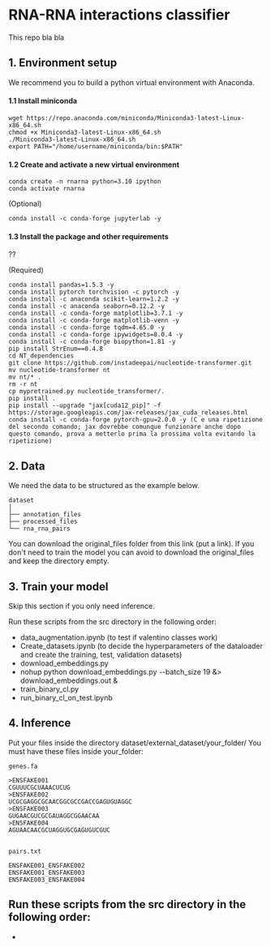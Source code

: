 # RNA-RNA interactions classifier
This repo bla bla

## 1. Environment setup 
We recommend you to build a python virtual environment with Anaconda.

#### 1.1 Install miniconda

```
wget https://repo.anaconda.com/miniconda/Miniconda3-latest-Linux-x86_64.sh
chmod +x Miniconda3-latest-Linux-x86_64.sh
./Miniconda3-latest-Linux-x86_64.sh
export PATH="/home/username/miniconda/bin:$PATH"
```

#### 1.2 Create and activate a new virtual environment

```
conda create -n rnarna python=3.10 ipython 
conda activate rnarna
```

(Optional)
```
conda install -c conda-forge jupyterlab -y
```

#### 1.3 Install the package and other requirements

??

(Required)

```
conda install pandas=1.5.3 -y
conda install pytorch torchvision -c pytorch -y
conda install -c anaconda scikit-learn=1.2.2 -y
conda install -c anaconda seaborn=0.12.2 -y
conda install -c conda-forge matplotlib=3.7.1 -y
conda install -c conda-forge matplotlib-venn -y
conda install -c conda-forge tqdm=4.65.0 -y
conda install -c conda-forge ipywidgets=8.0.4 -y
conda install -c conda-forge biopython=1.81 -y
pip install StrEnum==0.4.8
cd NT_dependencies
git clone https://github.com/instadeepai/nucleotide-transformer.git
mv nucleotide-transformer nt
mv nt/* .
rm -r nt
cp mypretrained.py nucleotide_transformer/.
pip install .
pip install --upgrade "jax[cuda12_pip]" -f https://storage.googleapis.com/jax-releases/jax_cuda_releases.html
conda install -c conda-forge pytorch-gpu=2.0.0 -y (C e una ripetizione del secondo comando; jax dovrebbe comunque funzionare anche dopo questo comando, prova a metterlo prima la prossima volta evitando la ripetizione)
``` 


## 2. Data
We need the data to be structured as the example below.

```
dataset
│ 
├── annotation_files
├── processed_files
└── rna_rna_pairs
```

You can download the original_files folder from this link (put a link). If you don't need to train the model you can avoid to download the original_files and keep the directory empty.

## 3. Train your model
Skip this section if you only need inference.

Run these scripts from the src directory in the following order:
- data_augmentation.ipynb (to test if valentino classes work) 
- Create_datasets.ipynb (to decide the hyperparameters of the dataloader and create the training, test, validation datasets)
- download_embeddings.py
- nohup python download_embeddings.py --batch_size 19 &> download_embeddings.out &
- train_binary_cl.py
- run_binary_cl_on_test.ipynb

## 4. Inference
Put your files inside the directory dataset/external_dataset/your_folder/
You must have these files inside your_folder:

```
genes.fa 

>ENSFAKE001
CGUUUCGCUAAACUCUG
>ENSFAKE002
UCGCGAGGCGCAACGGCGCCGACCGAGUGUAGGC
>ENSFAKE003
GUGAACGUCGCGAUAGGCGGAACAA
>ENSFAKE004
AGUAACAACGCUAGGUGCGAGUGUCGUC


pairs.txt

ENSFAKE001_ENSFAKE002
ENSFAKE001_ENSFAKE003
ENSFAKE003_ENSFAKE004
```

Run these scripts from the src directory in the following order:
-
-